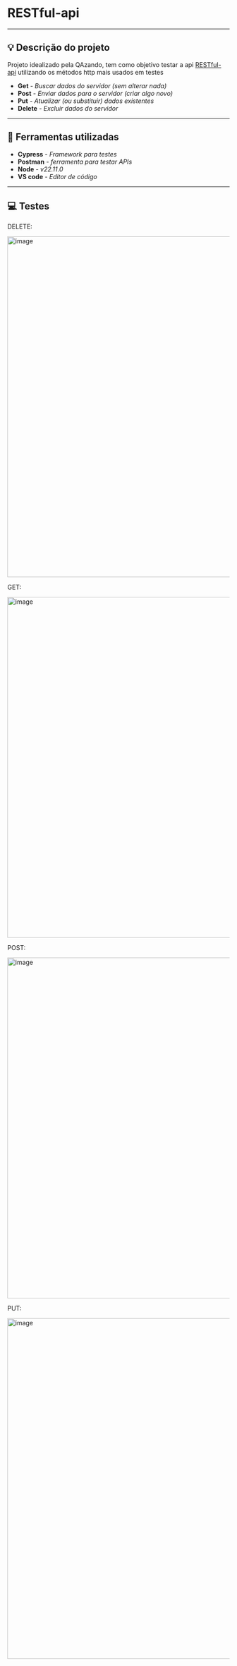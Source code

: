 # RESTful-api 

---

## 💡 Descrição do projeto

 Projeto idealizado pela QAzando, tem como objetivo testar a api [RESTful-api](https://restful-api.dev/) utilizando os métodos http mais usados em testes 
- **Get** - *Buscar dados do servidor (sem alterar nada)*
- **Post** - *Enviar dados para o servidor (criar algo novo)*
- **Put** - *Atualizar (ou substituir) dados existentes*
- **Delete** - *Excluir dados do servidor*

---

## 🔧 Ferramentas utilizadas
- **Cypress** - *Framework para testes*
- **Postman** - *ferramenta para testar APIs*
- **Node** - *v22.11.0*
- **VS code** - *Editor de código*

---

## 💻 Testes

DELETE: 

<img width="724" height="773" alt="image" src="https://github.com/user-attachments/assets/69dd79eb-ec05-45e5-9448-17c112a467ec" />

GET: 

<img width="724" height="773" alt="image" src="https://github.com/user-attachments/assets/dd9f60df-1c2b-4aec-a69c-af1630420053" />

POST:

<img width="724" height="773" alt="image" src="https://github.com/user-attachments/assets/1334dd80-be1a-4c40-acd9-e891aba3cf50" />

PUT:

<img width="724" height="773" alt="image" src="https://github.com/user-attachments/assets/b2d6b758-6e8a-48bf-af5a-bd3d0d69d453" />



